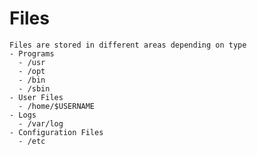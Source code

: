 # Files
    Files are stored in different areas depending on type
    - Programs
      - /usr
      - /opt
      - /bin
      - /sbin
    - User Files
      - /home/$USERNAME
    - Logs
      - /var/log
    - Configuration Files
      - /etc
  